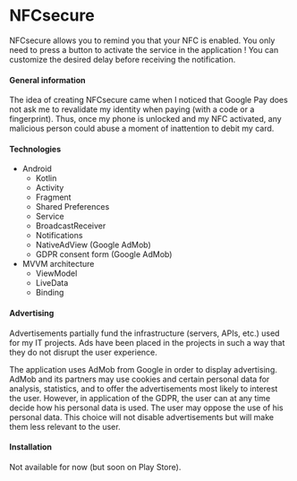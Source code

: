 # NFCsecure
NFCsecure allows you to remind you that your NFC is enabled. You only need to press a button to activate the service in the application ! You can customize the desired delay before receiving the notification.

#### General information
The idea of creating NFCsecure came when I noticed that Google Pay does not ask me to revalidate my identity when paying (with a code or a fingerprint). Thus, once my phone is unlocked and my NFC activated, any malicious person could abuse a moment of inattention to debit my card.

#### Technologies
- Android
  - Kotlin
  - Activity
  - Fragment
  - Shared Preferences
  - Service
  - BroadcastReceiver
  - Notifications
  - NativeAdView (Google AdMob)
  - GDPR consent form (Google AdMob)
- MVVM architecture
  - ViewModel
  - LiveData
  - Binding

#### Advertising
Advertisements partially fund the infrastructure (servers, APIs, etc.) used for my IT projects. Ads have been placed in the projects in such a way that they do not disrupt the user experience.

The application uses AdMob from Google in order to display advertising. AdMob and its partners may use cookies and certain personal data for analysis, statistics, and to offer the advertisements most likely to interest the user. However, in application of the GDPR, the user can at any time decide how his personal data is used. The user may oppose the use of his personal data. This choice will not disable advertisements but will make them less relevant to the user.

#### Installation
Not available for now (but soon on Play Store).
